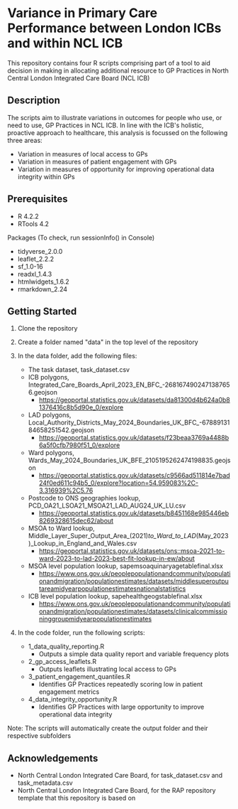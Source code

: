 # Variance in Primary Care Performance between London ICBs and within NCL ICB

This repository contains four R scripts comprising part of a tool to aid decision in making in allocating additional resource to GP Practices in North Central London Integrated Care Board (NCL ICB)

## Description

The scripts aim to illustrate variations in outcomes for people who use, or need to use, GP Practices in NCL ICB.
In line with the ICB's holistic, proactive approach to healthcare, this analysis is focussed on the following three areas:

* Variation in measures of local access to GPs
* Variation in measures of patient engagement with GPs
* Variation in measures of opportunity for improving operational data integrity within GPs

## Prerequisites

* R 4.2.2
* RTools 4.2

Packages (To check, run sessionInfo() in Console)

* tidyverse_2.0.0
* leaflet_2.2.2
* sf_1.0-16
* readxl_1.4.3
* htmlwidgets_1.6.2
* rmarkdown_2.24

## Getting Started

1. Clone the repository

2. Create a folder named "data" in the top level of the repository

3. In the data folder, add the following files:

	* The task dataset, task_dataset.csv
	* ICB polygons, Integrated_Care_Boards_April_2023_EN_BFC_-2681674902471387656.geojson
		* https://geoportal.statistics.gov.uk/datasets/da81300d4b624a0b81376416c8b5d90e_0/explore
	* LAD polygons, Local_Authority_Districts_May_2024_Boundaries_UK_BFC_-6788913184658251542.geojson
		* https://geoportal.statistics.gov.uk/datasets/f23beaa3769a4488b6a5f0cfb7980f51_0/explore
	* Ward polygons, Wards_May_2024_Boundaries_UK_BFE_2105195262474198835.geojson
		* https://geoportal.statistics.gov.uk/datasets/c9566ad511814e7bad24f0ed611c94b5_0/explore?location=54.959083%2C-3.316939%2C5.76
	* Postcode to ONS geographies lookup, PCD_OA21_LSOA21_MSOA21_LAD_AUG24_UK_LU.csv
		* https://geoportal.statistics.gov.uk/datasets/b8451168e985446eb8269328615dec62/about
	* MSOA to Ward lookup, Middle_Layer_Super_Output_Area_(2021)_to_Ward_to_LAD_(May_2023)_Lookup_in_England_and_Wales.csv
		* https://geoportal.statistics.gov.uk/datasets/ons::msoa-2021-to-ward-2023-to-lad-2023-best-fit-lookup-in-ew/about
	* MSOA level population lookup, sapemsoaquinaryagetablefinal.xlsx
		* https://www.ons.gov.uk/peoplepopulationandcommunity/populationandmigration/populationestimates/datasets/middlesuperoutputareamidyearpopulationestimatesnationalstatistics
	* ICB level population lookup, sapehealthgeogstablefinal.xlsx
		* https://www.ons.gov.uk/peoplepopulationandcommunity/populationandmigration/populationestimates/datasets/clinicalcommissioninggroupmidyearpopulationestimates

4. In the code folder, run the following scripts:

	* 1_data_quality_reporting.R
		* Outputs a simple data quality report and variable frequency plots
	* 2_gp_access_leaflets.R 
		* Outputs leaflets illustrating local access to GPs
	* 3_patient_engagement_quantiles.R 
		* Identifies GP Practices repeatedly scoring low in patient engagement metrics
	* 4_data_integrity_opportunity.R 
		* Identifies GP Practices with large opportunity to improve operational data integrity

Note: The scripts will automatically create the output folder and their respective subfolders

## Acknowledgements
- North Central London Integrated Care Board, for task_dataset.csv and task_metadata.csv
- North Central London Integrated Care Board, for the RAP repository template that this repository is based on
